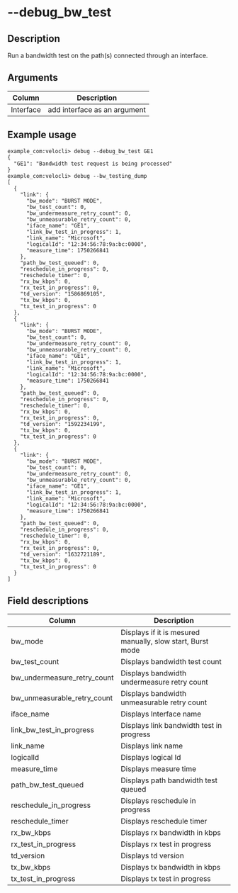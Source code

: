 #	--debug_bw_test

##	Description
Run a bandwidth test on the path(s) connected through an interface.

##  Arguments
| Column | Description |
|---|---|
| Interface| add interface as an argument | 

##  Example usage
```
example_com:velocli> debug --debug_bw_test GE1
{
  "GE1": "Bandwidth test request is being processed"
}
example_com:velocli> debug --bw_testing_dump
[
  {
    "link": {
      "bw_mode": "BURST MODE",
      "bw_test_count": 0,
      "bw_undermeasure_retry_count": 0,
      "bw_unmeasurable_retry_count": 0,
      "iface_name": "GE1",
      "link_bw_test_in_progress": 1,
      "link_name": "Microsoft",
      "logicalId": "12:34:56:78:9a:bc:0000",
      "measure_time": 1750266841
    },
    "path_bw_test_queued": 0,
    "reschedule_in_progress": 0,
    "reschedule_timer": 0,
    "rx_bw_kbps": 0,
    "rx_test_in_progress": 0,
    "td_version": "1586869105",
    "tx_bw_kbps": 0,
    "tx_test_in_progress": 0
  },
  {
    "link": {
      "bw_mode": "BURST MODE",
      "bw_test_count": 0,
      "bw_undermeasure_retry_count": 0,
      "bw_unmeasurable_retry_count": 0,
      "iface_name": "GE1",
      "link_bw_test_in_progress": 1,
      "link_name": "Microsoft",
      "logicalId": "12:34:56:78:9a:bc:0000",
      "measure_time": 1750266841
    },
    "path_bw_test_queued": 0,
    "reschedule_in_progress": 0,
    "reschedule_timer": 0,
    "rx_bw_kbps": 0,
    "rx_test_in_progress": 0,
    "td_version": "1592234199",
    "tx_bw_kbps": 0,
    "tx_test_in_progress": 0
  },
  {
    "link": {
      "bw_mode": "BURST MODE",
      "bw_test_count": 0,
      "bw_undermeasure_retry_count": 0,
      "bw_unmeasurable_retry_count": 0,
      "iface_name": "GE1",
      "link_bw_test_in_progress": 1,
      "link_name": "Microsoft",
      "logicalId": "12:34:56:78:9a:bc:0000",
      "measure_time": 1750266841
    },
    "path_bw_test_queued": 0,
    "reschedule_in_progress": 0,
    "reschedule_timer": 0,
    "rx_bw_kbps": 0,
    "rx_test_in_progress": 0,
    "td_version": "1632721189",
    "tx_bw_kbps": 0,
    "tx_test_in_progress": 0
  }
]

```
##  Field descriptions
| Column | Description |
|---|---|
| bw_mode | Displays if it is mesured manually, slow start, Burst mode |
| bw_test_count| Displays bandwidth test count |
| bw_undermeasure_retry_count | Displays bandwidth undermeasure retry count |
| bw_unmeasurable_retry_count | Displays bandwidth unmeasurable retry count |
| iface_name | Displays Interface name |
| link_bw_test_in_progress | Displays link bandwidth test in progress  |
| link_name | Displays link name |
| logicalId | Displays logical Id |
| measure_time | Displays measure time |  
| path_bw_test_queued | Displays path bandwidth test queued  |
| reschedule_in_progress | Displays reschedule in progress |
| reschedule_timer | Displays reschedule timer |
| rx_bw_kbps | Displays rx bandwidth in kbps |
| rx_test_in_progress |  Displays rx test in progress |
| td_version |  Displays td version |
| tx_bw_kbps |  Displays tx bandwidth in kbps |
| tx_test_in_progress | Displays tx test in progress |
